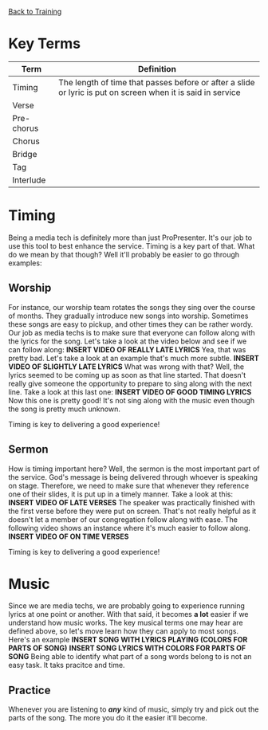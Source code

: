 <!-- TITLE: 104 - Media Theory -->
<!-- SUBTITLE: Let's learn about some topics that'll take us to the next level -->
[Back to Training](/media/training)
# Key Terms
| Term | Definition |
| --- | --- |
| Timing | The length of time that passes before or after a slide or lyric is put on screen when it is said in service |
| Verse | |
| Pre-chorus | |
| Chorus | |
| Bridge | |
| Tag | |
| Interlude | |
# Timing
Being a media tech is definitely more than just ProPresenter. It's our job to use this tool to best enhance the service. Timing is a key part of that. What do we mean by that though? Well it'll probably be easier to go through examples:
## Worship
For instance, our worship team rotates the songs they sing over the course of months. They gradually introduce new songs into worship. Sometimes these songs are easy to pickup, and other times they can be rather wordy. Our job as media techs is to make sure that everyone can follow along with the lyrics for the song. Let's take a look at the video below and see if we can follow along:
**INSERT VIDEO OF REALLY LATE LYRICS**
Yea, that was pretty bad. Let's take a look at an example that's much more subtle.
**INSERT VIDEO OF SLIGHTLY LATE LYRICS**
What was wrong with that? Well, the lyrics seemed to be coming up as soon as that line started. That doesn't really give someone the opportunity to prepare to sing along with the next line. Take a look at this last one:
**INSERT VIDEO OF GOOD TIMING LYRICS**
Now this one is pretty good! It's not sing along with the music even though the song is pretty much unknown.

Timing is key to delivering a good experience!
## Sermon
How is timing important here? Well, the sermon is the most important part of the service. God's message is being delivered through whoever is speaking on stage. Therefore, we need to make sure that whenever they reference one of their slides, it is put up in a timely manner. Take a look at this:
**INSERT VIDEO OF LATE VERSES**
The speaker was practically finished with the first verse before they were put on screen. That's not really helpful as it doesn't let a member of our congregation follow along with ease. The following video shows an instance where it's much easier to follow along.
**INSERT VIDEO OF ON TIME VERSES**

Timing is key to delivering a good experience!
# Music
Since we are media techs, we are probably going to experience running lyrics at one point or another. With that said, it becomes **a lot** easier if we understand how music works. The key musical terms one may hear are defined above, so let's move learn how they can apply to most songs. Here's an example
**INSERT SONG WITH LYRICS PLAYING (COLORS FOR PARTS OF SONG)**
**INSERT SONG LYRICS WITH COLORS FOR PARTS OF SONG**
Being able to identify what part of a song words belong to is not an easy task. It taks pracitce and time. 
## Practice
Whenever you are listening to **_any_** kind of music, simply try and pick out the parts of the song. The more you do it the easier it'll become.